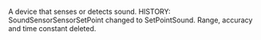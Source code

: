 A device that senses or detects sound. HISTORY: SoundSensorSensorSetPoint changed to SetPointSound. Range, accuracy and time constant deleted.
